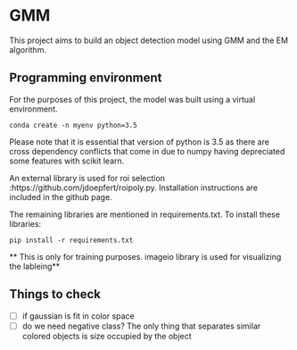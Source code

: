 # GMM
This project aims to build an object detection model using GMM and the EM algorithm.

## Programming environment
For the purposes of this project, the model was built using a virtual environment.

    conda create -n myenv python=3.5

<p>Please note that it is essential that version of python is 3.5 as there are cross dependency conflicts that come in due to numpy having depreciated some features with scikit learn.</p>

<p>An external library is used for roi selection :https://github.com/jdoepfert/roipoly.py. Installation instructions are included in the github page.</p>

The remaining libraries are mentioned in requirements.txt. To install these libraries:

    pip install -r requirements.txt

<p>** This is only for training purposes. imageio library is used for visualizing the lableing**</p>

## Things to check
- [ ] if gaussian is fit in color space 
- [ ] do we need negative class? The only thing that separates similar colored objects is size occupied by the object
